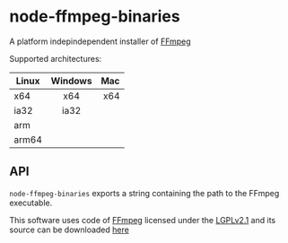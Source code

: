 # node-ffmpeg-binaries
A platform indepindependent installer of [FFmpeg](https://ffmpeg.org/)


Supported architectures:

| Linux | Windows | Mac |
|-------|:-------:|----:|
| x64   | x64     | x64 |
| ia32  | ia32    |     |
| arm   |         |     |
| arm64 |         |     |

## API
`node-ffmpeg-binaries` exports a string containing the path to the FFmpeg executable.


This software uses code of <a href=http://ffmpeg.org>FFmpeg</a> licensed under the <a href=http://www.gnu.org/licenses/old-licenses/lgpl-2.1.html>LGPLv2.1</a> and its source can be downloaded [here](ffmpeg)
